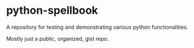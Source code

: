 # python-spellbook
A repository for testing and demonstrating various python functionalities.

Mostly just a public, organized, gist repo.
